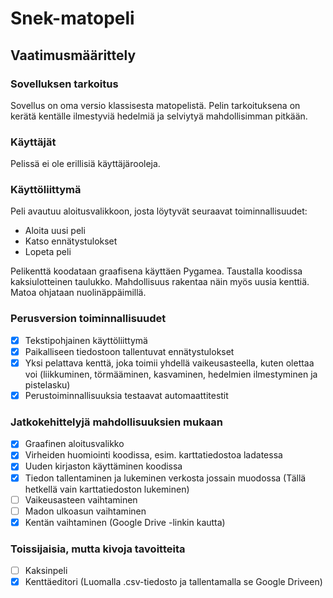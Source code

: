 # Snek-matopeli

## Vaatimusmäärittely

### Sovelluksen tarkoitus

Sovellus on oma versio klassisesta matopelistä. Pelin tarkoituksena on kerätä kentälle ilmestyviä hedelmiä ja selviytyä mahdollisimman
pitkään.

### Käyttäjät

Pelissä ei ole erillisiä käyttäjärooleja.

### Käyttöliittymä

Peli avautuu aloitusvalikkoon, josta löytyvät seuraavat toiminnallisuudet:

- Aloita uusi peli
- Katso ennätystulokset
- Lopeta peli

Pelikenttä koodataan graafisena käyttäen Pygamea. Taustalla koodissa kaksiulotteinen taulukko. Mahdollisuus rakentaa näin myös uusia
kenttiä. Matoa ohjataan nuolinäppäimillä.

### Perusversion toiminnallisuudet

- [x] Tekstipohjainen käyttöliittymä
- [x] Paikalliseen tiedostoon tallentuvat ennätystulokset
- [x] Yksi pelattava kenttä, joka toimii yhdellä vaikeusasteella, kuten olettaa voi (liikkuminen, törmääminen, kasvaminen, hedelmien ilmestyminen ja pistelasku)
- [x] Perustoiminnallisuuksia testaavat automaattitestit

### Jatkokehittelyjä mahdollisuuksien mukaan

- [x] Graafinen aloitusvalikko
- [x] Virheiden huomiointi koodissa, esim. karttatiedostoa ladatessa
- [x] Uuden kirjaston käyttäminen koodissa
- [x] Tiedon tallentaminen ja lukeminen verkosta jossain muodossa (Tällä hetkellä vain karttatiedoston lukeminen)
- [ ] Vaikeusasteen vaihtaminen
- [ ] Madon ulkoasun vaihtaminen
- [x] Kentän vaihtaminen (Google Drive -linkin kautta)

### Toissijaisia, mutta kivoja tavoitteita

- [ ] Kaksinpeli
- [x] Kenttäeditori (Luomalla .csv-tiedosto ja tallentamalla se Google Driveen)
